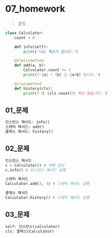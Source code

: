 # 07_homework

> 코드

```python
class Calculator:
    count = 0

    def info(self):
        print('나는 계산기 입니다.')

    @staticmethod
    def add(a, b):
        Calculator.count += 1
        print(f'{a} + {b} 는 {a+b} 입니다.')

    @classmethod
    def history(cls):
        print(f'총 {cls.count}번 계산 했습니다.')
```

## 01_문제

```python
인스턴스 메서드: info()
스태틱 메서드: add()
클래스 메서드: history()
```

## 02_문제

```python
인스턴스 메서드
c = Calculator() # 객체 생성
c.info() # 인스턴스 메서드 실행

스태틱 메서드
Calculator.add(3, 5) # 스태틱 메서드 실행

클래스 메서드
Calculator.history() # 스태틱 메서드 실행
```

## 03_문제

``` python
self: 인스턴스(calculator)
cls: 클래스(Calculator)
```



